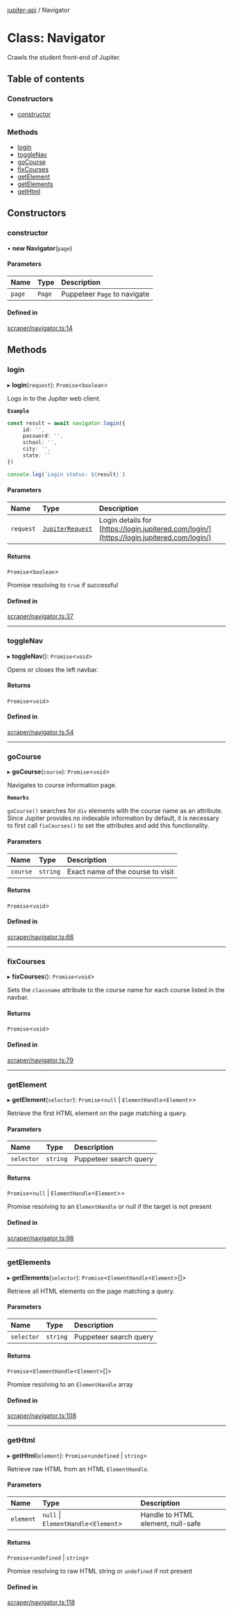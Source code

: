 [jupiter-api](../README.md) / Navigator

# Class: Navigator

Crawls the student front-end of Jupiter.

## Table of contents

### Constructors

- [constructor](Navigator.md#constructor)

### Methods

- [login](Navigator.md#login)
- [toggleNav](Navigator.md#togglenav)
- [goCourse](Navigator.md#gocourse)
- [fixCourses](Navigator.md#fixcourses)
- [getElement](Navigator.md#getelement)
- [getElements](Navigator.md#getelements)
- [getHtml](Navigator.md#gethtml)

## Constructors

### constructor

• **new Navigator**(`page`)

#### Parameters

| Name | Type | Description |
| :------ | :------ | :------ |
| `page` | `Page` | Puppeteer `Page` to navigate |

#### Defined in

[scraper/navigator.ts:14](https://github.com/Wolfiej-k/jupiter-api/blob/21e8fcb/lib/scraper/navigator.ts#L14)

## Methods

### login

▸ **login**(`request`): `Promise`<`boolean`\>

Logs in to the Jupiter web client.

**`Example`**

```ts
const result = await navigator.login({
     id: '',
     password: '',
     school: '',
     city: '',
     state: ''
})

console.log(`Login status: ${result}`)
```

#### Parameters

| Name | Type | Description |
| :------ | :------ | :------ |
| `request` | [`JupiterRequest`](../interfaces/JupiterRequest.md) | Login details for [https://login.jupitered.com/login/](https://login.jupitered.com/login/) |

#### Returns

`Promise`<`boolean`\>

Promise resolving to `true` if successful

#### Defined in

[scraper/navigator.ts:37](https://github.com/Wolfiej-k/jupiter-api/blob/21e8fcb/lib/scraper/navigator.ts#L37)

___

### toggleNav

▸ **toggleNav**(): `Promise`<`void`\>

Opens or closes the left navbar.

#### Returns

`Promise`<`void`\>

#### Defined in

[scraper/navigator.ts:54](https://github.com/Wolfiej-k/jupiter-api/blob/21e8fcb/lib/scraper/navigator.ts#L54)

___

### goCourse

▸ **goCourse**(`course`): `Promise`<`void`\>

Navigates to course information page.

**`Remarks`**

`goCourse()` searches for `div` elements with the course name as an attribute. Since Jupiter provides no indexable information by default, it is necessary to first call `fixCourses()` to set the attributes and add this functionality.

#### Parameters

| Name | Type | Description |
| :------ | :------ | :------ |
| `course` | `string` | Exact name of the course to visit |

#### Returns

`Promise`<`void`\>

#### Defined in

[scraper/navigator.ts:66](https://github.com/Wolfiej-k/jupiter-api/blob/21e8fcb/lib/scraper/navigator.ts#L66)

___

### fixCourses

▸ **fixCourses**(): `Promise`<`void`\>

Sets the `classname` attribute to the course name for each course listed in the navbar.

#### Returns

`Promise`<`void`\>

#### Defined in

[scraper/navigator.ts:79](https://github.com/Wolfiej-k/jupiter-api/blob/21e8fcb/lib/scraper/navigator.ts#L79)

___

### getElement

▸ **getElement**(`selector`): `Promise`<``null`` \| `ElementHandle`<`Element`\>\>

Retrieve the first HTML element on the page matching a query.

#### Parameters

| Name | Type | Description |
| :------ | :------ | :------ |
| `selector` | `string` | Puppeteer search query |

#### Returns

`Promise`<``null`` \| `ElementHandle`<`Element`\>\>

Promise resolving to an `ElementHandle` or null if the target is not present

#### Defined in

[scraper/navigator.ts:98](https://github.com/Wolfiej-k/jupiter-api/blob/21e8fcb/lib/scraper/navigator.ts#L98)

___

### getElements

▸ **getElements**(`selector`): `Promise`<`ElementHandle`<`Element`\>[]\>

Retrieve all HTML elements on the page matching a query.

#### Parameters

| Name | Type | Description |
| :------ | :------ | :------ |
| `selector` | `string` | Puppeteer search query |

#### Returns

`Promise`<`ElementHandle`<`Element`\>[]\>

Promise resolving to an `ElementHandle` array

#### Defined in

[scraper/navigator.ts:108](https://github.com/Wolfiej-k/jupiter-api/blob/21e8fcb/lib/scraper/navigator.ts#L108)

___

### getHtml

▸ **getHtml**(`element`): `Promise`<`undefined` \| `string`\>

Retrieve raw HTML from an HTML `ElementHandle`.

#### Parameters

| Name | Type | Description |
| :------ | :------ | :------ |
| `element` | ``null`` \| `ElementHandle`<`Element`\> | Handle to HTML element, null-safe |

#### Returns

`Promise`<`undefined` \| `string`\>

Promise resolving to raw HTML string or `undefined` if not present

#### Defined in

[scraper/navigator.ts:118](https://github.com/Wolfiej-k/jupiter-api/blob/21e8fcb/lib/scraper/navigator.ts#L118)
